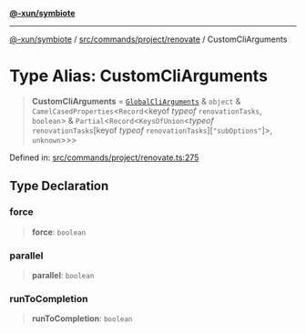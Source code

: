 [**@-xun/symbiote**](../../../../../README.md)

***

[@-xun/symbiote](../../../../../README.md) / [src/commands/project/renovate](../README.md) / CustomCliArguments

# Type Alias: CustomCliArguments

> **CustomCliArguments** = [`GlobalCliArguments`](../../../../configure/type-aliases/GlobalCliArguments.md) & `object` & `CamelCasedProperties`\<`Record`\<keyof *typeof* `renovationTasks`, `boolean`\> & `Partial`\<`Record`\<`KeysOfUnion`\<*typeof* `renovationTasks`\[keyof *typeof* `renovationTasks`\]\[`"subOptions"`\]\>, `unknown`\>\>\>

Defined in: [src/commands/project/renovate.ts:275](https://github.com/Xunnamius/symbiote/blob/2376b219bdb1558890876bfc92d0b193f658dcce/src/commands/project/renovate.ts#L275)

## Type Declaration

### force

> **force**: `boolean`

### parallel

> **parallel**: `boolean`

### runToCompletion

> **runToCompletion**: `boolean`
